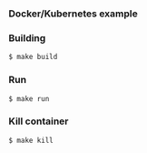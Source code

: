 ### Docker/Kubernetes example

### Building
```console
$ make build
```

### Run
```console
$ make run
```

### Kill container
```console
$ make kill
```

